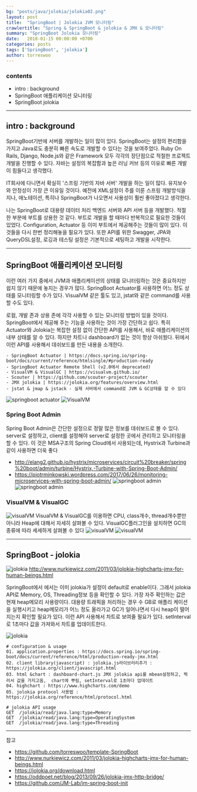 ```yaml
---
bg: "posts/java/jolokia/jolokia02.png"
layout: post
title:  "SpringBoot | Jolokia JVM 모니터링"
crawlertitle: "Spring & SpringBoot & jolokia & JMX & 모니터링"
summary: "SpringBoot Jolokia 모니터링"
date:   2018-01-15 00:00:00 +0700
categories: posts
tags: ['SpringBoot', 'jolokia']
author: torreswoo
---
```


### contents
- intro : background 
- SpringBoot 애플리케이션 모니터링 
- SpringBoot jolokia

---

## intro : background 
  SpringBoot기반에 서버를 개발하는 일이 많이 있다. SpringBoot는 설정의 편리함을 가지고 Java로도 충분히 빠른 속도로 개발할 수 있다는 것을 보여주었다. Ruby On Rails, Django, Node.js와 같은 Framework 모두 각각의 장단점으로 적절한 프로젝트 개발을 진행할 수 있다. 자바는 설정의 복잡함과 높은 러닝 커브 등의 이유로 빠른 개발이 힘들다고 생각했다. 
  
  IT회사에 다니면서 확실히 '스프링 기반의 자바 서버' 개발을 하는 일이 많다. 유지보수와 안정성이 가장 큰 이유일 것이다. 예전에 XML설정이 주를 이룬 스프링 개발방식을 지나, 애노테이션, 특히나 SpringBoot가 나오면서 사용성이 훨씬 좋아졌다고 생각한다.
  
  나는 SpringBoot로 대용량 데이터 처리 백엔드 서버와 API 서버 등을 개발했다. 적절한 부분에 부트를 상용한 것 같다. 부트로 개발을 할 때마다 반복적으로 필요한 것들이 있었다. Configuration, Actuator 등 이미 부트에서 제공해주는 것들이 많이 있다. 이것들을 다시 한번 정리해놓을 필요가 있다. 또한 API를 위한 Swagger, JPA와 QueryDSL설정, 로깅과 테스팅 설정은 기본적으로 세팅하고 개발을 시작한다.


---

## SpringBoot 애플리케이션 모니터링 
  이런 여러 가지 중에서 JVM과 애플리케이션의 상태를 모니터링하는 것은 중요하지만 쉽지 않기 때문에 놓지는 경우가 많다. SpringBoot Actuator를 사용하면 어느 정도 상태를 모니터링할 수가 있다. VisualVM 같은 툴도 있고, jstat와 같은 command를 사용할 수도 있다.
 
  로컬, 개발 존과 상용 존에 각각 사용할 수 있는 모니터링 방법이 있을 것이다. SpringBoot에서 제공해 주는 기능을 사용하는 것이 가장 간단하고 쉽다. 특히 Actuator와 Jolokia는 복잡한 설정 없이 간단한 API를 사용해서, 바로 애플리케이션의 내부 상태를 알 수 있다. 하지만 차트나 dashboard가 없는 것이 항상 아쉬웠다. 뒤에서 이런 API를 사용해서 데쉬보드를 만든 내용을 소개한다. 
 
```
- SpringBoot Actuator | https://docs.spring.io/spring-boot/docs/current/reference/htmlsingle/#production-ready
- SpringBoot Actuator Remote Shell (v2.0에서 deprecated)
- VisualVM & VisualGC | https://visualvm.github.io/
- Scouter | https://github.com/scouter-project/scouter
- JMX jolokia | https://jolokia.org/features/overview.html
- jstat & jmap & jstack - 실제 서버에서 command로 JVM & GC상태를 알 수 있다
``` 
![springboot actuator](/assets/images/posts/java/jolokia/actuator01.png)
![VisualVM](/assets/images/posts/java/jolokia/visualvm01.png)


### Spring Boot Admin
  Spring Boot Admin은 간단한 설정으로 정말 많은 정보를 데쉬보드로 볼 수 있다. server로 설정하고, client를 설정해야 server로 설정한 곳에서 관리하고 모니터링을 할 수 있다. 이 것은 MSA구조의 Spring Cloud에서 사용되는데, Hystrix과 Turbine과 같이 사용하면 더욱 좋다
- http://elang2.github.io/hystrix/microservices/circuit%20breaker/spring%20boot/admin/turbine/Hystrix,-Turbine-with-Spring-Boot-Admin/
- https://piotrminkowski.wordpress.com/2017/06/26/monitoring-microservices-with-spring-boot-admin/ 
![springboot admin](/assets/images/posts/java/jolokia/springboot-admin01.png)
![springboot admin](/assets/images/posts/java/jolokia/springboot-admin02.png)
 

### VisualVM & VisualGC
![visualVM](/assets/images/posts/java/jolokia/visualvm02.png)
  VisualVM & VisualGC를 이용하면 CPU, class개수, thread개수뿐만 아니라 Heap에 대해서 자세히 살펴볼 수 있다. VisualGC플러그인을 설치하면 GC의 종류에 따라 세세하게 살펴볼 수 있다
![visualVM](/assets/images/posts/java/jolokia/visualvm01.png)
![visualVM](/assets/images/posts/java/jolokia/visualvm03.png)

---

## SpringBoot - jolokia
![jolokia](/assets/images/posts/java/jolokia/jolokia01.png)
  http://www.nurkiewicz.com/2011/03/jolokia-highcharts-jmx-for-human-beings.html
  
  SpringBoot에서 에서는 이미 jolokia가 설정이 default로 enable이다. 그래서 jolokia API로 Memory, OS, Threading정보 등을 확인할 수 있다. 가장 자주 확인하는 값은 현재 heap메모리 사용량이다. 대용량 트래픽을 처리하는 경우 수 GB로 애플리 케이션을 실행시키고 heap메모리가 어느 정도 올라가고 GC가 일어나면서 다시 heap이 떨어지는지 확인할 필요가 있다. 이런 API 사용해서 차트로 보여줄 필요가 있다. setInterval로 1초마다 값을 가져와서 차트를 업데이트한다.
  
![jolokia](/assets/images/posts/java/jolokia/jolokia03.png)


```
# configuration & usage
01. application.properties : https://docs.spring.io/spring-boot/docs/current/reference/html/production-ready-jmx.html
02. client library(javascript) : jolokia.js라이브러리추가 : https://jolokia.org/client/javascript.html
03. html &chart : dashboard-chart.js JMX jolokia api를 mbean설정하고, 찍러서 값을 가지고옴,  chart에 뿌림, setInterval로 1초마다 업데이트          
04. highchart : https://www.highcharts.com/demo
05. jolokia protocol 사용법 : https://jolokia.org/reference/html/protocol.html

# jolokia API usage
GET  /jolokia/read/java.lang:type=Memory
GET  /jolokia/read/java.lang:type=OperatingSystem
GET  /jolokia/read/java.lang:type=Threading
```
  
  
---
참고
- https://github.com/torreswoo/template-SpringBoot
- http://www.nurkiewicz.com/2011/03/jolokia-highcharts-jmx-for-human-beings.html
- https://jolokia.org/download.html
- https://oddpoet.net/blog/2013/09/26/jolokia-jmx-http-bridge/
- https://github.com/JM-Lab/jm-spring-boot-init

